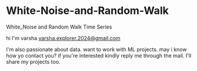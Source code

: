 # White-Noise-and-Random-Walk
White_Noise and Random Walk Time Series


hi I'm varsha varsha.explorer.2024@gmail.com

I'm also passionate about data. want to work with ML projects. may i know how yo contact you? 
if you're interested kindly reply me through the mail. I'll share my projects too.
